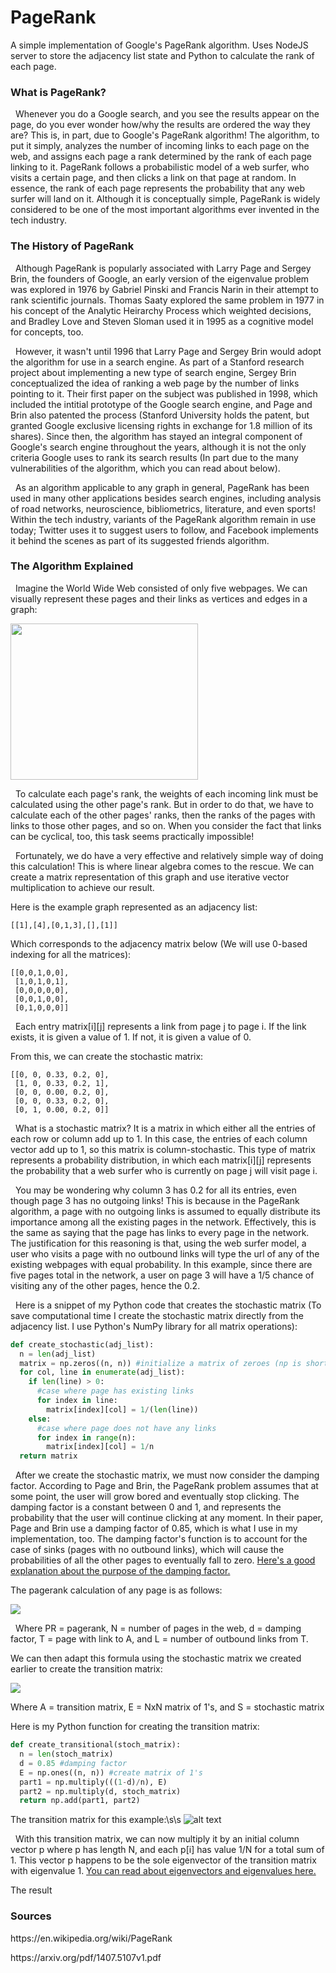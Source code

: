# PageRank
A simple implementation of Google's PageRank algorithm. Uses NodeJS server to store the adjacency list state and Python to calculate
the rank of each page.

### What is PageRank?
&nbsp; Whenever you do a Google search, and you see the results appear on the page, do you ever wonder how/why the results are 
ordered the way they are? This is, in part, due to Google's PageRank algorithm! The algorithm, to put it simply, analyzes the number 
of incoming links to each page on the web, and assigns each page a rank determined by the rank of each page linking to it. 
PageRank follows a probabilistic model of a web surfer, who visits a certain page, and then clicks a link on that page
at random. In essence, the rank of each page represents the probability that any web surfer will land on it. Although it is
conceptually simple, PageRank is widely considered to be one of the most important algorithms ever invented in the tech industry.

### The History of PageRank
<p>&nbsp; Although PageRank is popularly associated with Larry Page and Sergey Brin, the founders of Google, an early version of the
eigenvalue problem was explored in 1976 by Gabriel Pinski and Francis Narin in their attempt to rank scientific journals. Thomas Saaty 
explored the same problem in 1977 in his concept of the Analytic Heirarchy Process which weighted decisions, and Bradley Love and Steven
Sloman used it in 1995 as a cognitive model for concepts, too.</p>
<p>&nbsp; However, it wasn't until 1996 that Larry Page and Sergey Brin would adopt the algorithm for use in a search engine. As part of 
a Stanford research project about implementing a new type of search engine, Sergey Brin conceptualized the idea of ranking a web page by
the number of links pointing to it. Their first paper on the subject was published in 1998, which included the intitial prototype of the
Google search engine, and Page and Brin also patented the process (Stanford University holds the patent, but granted Google exclusive
licensing rights in exchange for 1.8 million of its shares). Since then, the algorithm has stayed an integral component of Google's search
engine throughout the years, although it is not the only criteria Google uses to rank its search results (In part due to the many vulnerabilities
of the algorithm, which you can read about below).</p>
<p>&nbsp; As an algorithm applicable to any graph in general, PageRank has been used in many other applications besides search engines,
including analysis of road networks, neuroscience, bibliometrics, literature, and even sports!
Within the tech industry, variants of the PageRank algorithm remain in use today; Twitter uses it to suggest users to follow, and Facebook
implements it behind the scenes as part of its suggested friends algorithm.

### The Algorithm Explained

<p>&nbsp; Imagine the World Wide Web consisted of only five webpages. We can visually represent these pages and their links as vertices and 
edges in a graph:</p>
<img src="https://s3.amazonaws.com/albertpersonal/graph.png" width="300" height="250"/>

<p>&nbsp; To calculate each page's rank, the weights of each incoming link must be calculated using the other page's rank. But in order to do that, 
we have to calculate each of the other pages' ranks, then the ranks of the pages with links to those other pages, and so on. When you consider
the fact that links can be cyclical, too, this task seems practically impossible!</p>

<p>&nbsp; Fortunately, we do have a very effective and relatively simple way of doing this calculation! This is where linear algebra comes to the
rescue. We can create a matrix representation of this graph and use iterative vector multiplication to achieve our result.

Here is the example graph represented as an adjacency list:

`[[1],[4],[0,1,3],[],[1]]`
 
Which corresponds to the adjacency matrix below (We will use 0-based indexing for all the matrices):

```
[[0,0,1,0,0],
 [1,0,1,0,1],
 [0,0,0,0,0],
 [0,0,1,0,0],
 [0,1,0,0,0]]
```

<p>&nbsp; Each entry matrix[i][j] represents a link from page j to page i. If the link exists, it is given a value of 1. If not, it is given
a value of 0.</p>
From this, we can create the stochastic matrix:

```
[[0, 0, 0.33, 0.2, 0],
 [1, 0, 0.33, 0.2, 1],
 [0, 0, 0.00, 0.2, 0],
 [0, 0, 0.33, 0.2, 0],
 [0, 1, 0.00, 0.2, 0]]
```
<p>&nbsp; What is a stochastic matrix? It is a matrix in which either all the entries of each row or column add up to 1. In this case, the
entries of each column vector add up to 1, so this matrix is column-stochastic. This type of matrix represents a probability distribution, 
in which each matrix[i][j] represents the probability that a web surfer who is currently on page j will visit page i.</p>

<p>&nbsp; You may be wondering why column 3 has 0.2 for all its entries, even though page 3 has no outgoing links! This is because in 
the PageRank algorithm, a page with no outgoing links is assumed to equally distribute its importance among all the existing pages in the
network. Effectively, this is the same as saying that the page has links to every page in the network. The justification for this reasoning 
is that, using the web surfer model, a user who visits a page with no outbound links will type the url of any of the existing webpages with 
equal probability. In this example, since there are five pages total in the network, a user on page 3 will have a 1/5 chance of visiting any 
of the other pages, hence the 0.2.</p>

<p>&nbsp; Here is a snippet of my Python code that creates the stochastic matrix (To save computational time I create the stochastic matrix directly
from the adjacency list. I use Python's NumPy library for all matrix operations):</p>

```python
def create_stochastic(adj_list):
  n = len(adj_list)
  matrix = np.zeros((n, n)) #initialize a matrix of zeroes (np is shorthand for NumPy)
  for col, line in enumerate(adj_list):
    if len(line) > 0:
      #case where page has existing links
      for index in line:
        matrix[index][col] = 1/(len(line))
    else:
      #case where page does not have any links
      for index in range(n):
        matrix[index][col] = 1/n
  return matrix
```

&nbsp; After we create the stochastic matrix, we must now consider the damping factor. According to Page and Brin, the PageRank problem
assumes that at some point, the user will grow bored and eventually stop clicking. The damping factor is a constant between 0 and 1, and
represents the probability that the user will continue clicking at any moment. In their paper, Page and Brin use a damping factor of 0.85, 
which is what I use in my implementation, too. The damping factor's function is to account for the case of sinks (pages with no outbound links), 
which will cause the probabilities of all the other pages to eventually fall to zero.
[Here's a good explanation about the purpose of the damping factor.](https://www.quora.com/What-is-the-function-of-the-damping-factor-in-PageRank)

<p>The pagerank calculation of any page is as follows:</p>
<img src="http://chart.apis.google.com/chart?cht=tx&chl=PR(A)%20%3D%20%5Cfrac%7B1-d%7D%7BN%7D%2Bd%20%5Cbegin%7Bpmatrix%7D%5Cfrac%7BPR(T_%7B1%7D)%7D%7BL(T_%7B1%7D)%7D%2B%5Cfrac%7BPR(T_%7B2%7D)%7D%7BL(T_%7B2%7D)%7D%2B...%2B%5Cfrac%7BPR(T_%7BN%7D)%7D%7BL(T_%7BN%7D)%7D%5Cend%7Bpmatrix%7D%20">
<p>&nbsp; Where PR = pagerank, N = number of pages in the web, d = damping factor, T = page with link to A, and L = number of outbound links from T.

<p>We can then adapt this formula using the stochastic matrix we created earlier to create the transition matrix:</p>
<img src="http://chart.apis.google.com/chart?cht=tx&chl=A%20%3D%20%5Cfrac%7B1-d%7D%7BN%7DE%2BdS%20">
<p>Where A = transition matrix, E = NxN matrix of 1's, and S = stochastic matrix</p>

<p>Here is my Python function for creating the transition matrix:</p>

```python
def create_transitional(stoch_matrix):
  n = len(stoch_matrix)
  d = 0.85 #damping factor
  E = np.ones((n, n)) #create matrix of 1's
  part1 = np.multiply(((1-d)/n), E)
  part2 = np.multiply(d, stoch_matrix)
  return np.add(part1, part2)
```
The transition matrix for this example:\s\s
![alt text](https://s3.amazonaws.com/albertpersonal/transition_matrix.png)

&nbsp; With this transition matrix, we can now multiply it by an initial column vector p where p has length N, and each p[i] has value 1/N
for a total sum of 1.
This vector p happens to be the sole eigenvector of the transition matrix with eigenvalue 1. [You can read about eigenvectors and eigenvalues
here.](https://en.wikipedia.org/wiki/Eigenvalues_and_eigenvectors)

The result

### Sources
<p>https://en.wikipedia.org/wiki/PageRank</p>
<p>https://arxiv.org/pdf/1407.5107v1.pdf</p>
